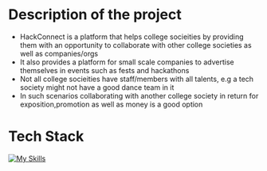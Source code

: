 # Description of the project 
- HackConnect is a platform that helps college socieities by providing them with an opportunity to collaborate with other college societies as well as companies/orgs
- It also provides a platform for small scale companies to advertise themselves in events such as fests and hackathons
- Not all college socieities have staff/members with all talents, e.g a tech society might not have a good dance team in it
- In such scenarios collaborating with another college society in return for exposition,promotion as well as money is a good option
  
# Tech Stack
[![My Skills](https://skillicons.dev/icons?i=js,html,css,nodejs,express,react,vite,figma,github)](https://skillicons.dev)
